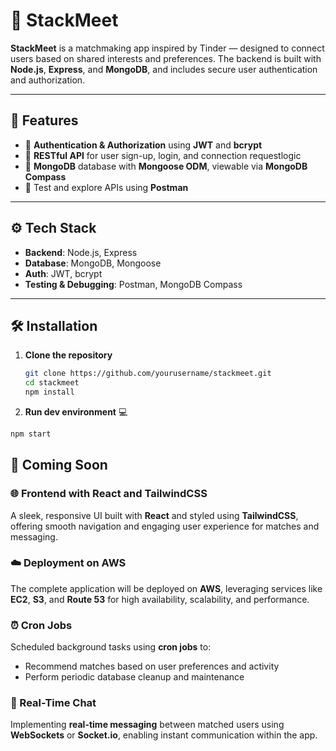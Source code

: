 # 🔗 StackMeet

**StackMeet** is a matchmaking app inspired by Tinder — designed to connect users based on shared interests and preferences. The backend is built with **Node.js**, **Express**, and **MongoDB**, and includes secure user authentication and authorization.

---

## 🚀 Features

- 🔐 **Authentication & Authorization** using **JWT** and **bcrypt**
- 🧾 **RESTful API** for user sign-up, login, and connection requestlogic
- 🧩 **MongoDB** database with **Mongoose ODM**, viewable via **MongoDB Compass**
- 📮 Test and explore APIs using **Postman**

---

## ⚙️ Tech Stack

- **Backend**: Node.js, Express
- **Database**: MongoDB, Mongoose
- **Auth**: JWT, bcrypt
- **Testing & Debugging**: Postman, MongoDB Compass

---

## 🛠️ Installation

1. **Clone the repository**
   ```bash
   git clone https://github.com/yourusername/stackmeet.git
   cd stackmeet
   npm install

2. **Run dev environment** 💻

```bash
npm start
```

## 🔮 Coming Soon

### 🌐 Frontend with React and TailwindCSS
A sleek, responsive UI built with **React** and styled using **TailwindCSS**, offering smooth navigation and engaging user experience for matches and messaging.

### ☁️ Deployment on AWS
The complete application will be deployed on **AWS**, leveraging services like **EC2**, **S3**, and **Route 53** for high availability, scalability, and performance.

### ⏰ Cron Jobs
Scheduled background tasks using **cron jobs** to:
- Recommend matches based on user preferences and activity
- Perform periodic database cleanup and maintenance

### 💬 Real-Time Chat
Implementing **real-time messaging** between matched users using **WebSockets** or **Socket.io**, enabling instant communication within the app.
